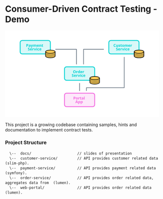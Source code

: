 Consumer-Driven Contract Testing - Demo
=======================================

![Architecture of sample](docs/media/demo-architechture.png)


This project is a growing codebase containing samples, hints and documentation to implement contract tests.

### Project Structure

```
  \--  docs/                     // slides of presentation
  \--  customer-service/         // API provides customer related data (slim-php).
  \--  payment-service/          // API provides payment related data (symfony).
  \--  order-service/            // API provides order related data, aggregates data from  (lumen).
  \--  web-portal/               // API provides order related data (lumen).
``` 
